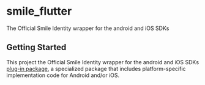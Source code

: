 # smile_flutter

The Official Smile Identity wrapper for the android and iOS SDKs

## Getting Started

This project the Official Smile Identity wrapper for the android and iOS SDKs
[plug-in package](https://docs.smileidentity.com/mobile/flutter),
a specialized package that includes platform-specific implementation code for
Android and/or iOS.

